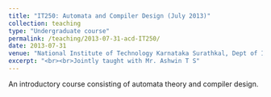 ```yaml
---
title: "IT250: Automata and Compiler Design (July 2013)"
collection: teaching
type: "Undergraduate course"
permalink: /teaching/2013-07-31-acd-IT250/ 
date: 2013-07-31
venue: "National Institute of Technology Karnataka Surathkal, Dept of Information Technology"
excerpt: "<br><br>Jointly taught with Mr. Ashwin T S"
---
```

An introductory course consisting of automata theory and compiler design.
